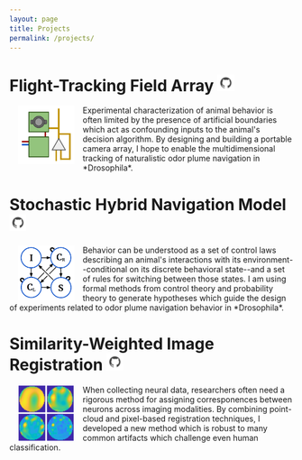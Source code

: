 ```yaml
---
layout: page
title: Projects
permalink: /projects/
---
```


<style>
table, th, td{
    border:none !important;
}
</style>

# Flight-Tracking Field Array [<img src="/assets/git01.png" alt="Github Image" width="30"/>](https://github.com/kpmoorse/cam_array)

<img style="padding: 0 15px; float: left" src="/assets/cam_array01.png" alt="Camera Unit Image" width="100"/>
Experimental characterization of animal behavior is often limited by the presence of artificial boundaries which act as confounding inputs to the animal's decision algorithm. By designing and building a portable camera array, I hope to enable the multidimensional tracking of naturalistic odor plume navigation in *Drosophila*.

# Stochastic Hybrid Navigation Model [<img src="/assets/git01.png" alt="Github Image" width="30"/>](https://github.com/kpmoorse/cast_surge)

<img style="padding: 0 15px; float: left" src="/assets/cast_surge02.PNG" alt="SHS Model Image" width="100"/>
Behavior can be understood as a set of control laws describing an animal's interactions with its environment--conditional on its discrete behavioral state--and a set of rules for switching between those states. I am using formal methods from control theory and probability theory to generate hypotheses which guide the design of experiments related to odor plume navigation behavior in *Drosophila*.

# Similarity-Weighted Image Registration   [<img src="/assets/git01.png" alt="Github Image" width="30"/>](https://github.com/kpmoorse/sim_reg)

<img style="padding: 0 15px; float: left" src="/assets/zernike01.PNG" alt="Zernike Image" width="100"/>
When collecting neural data, researchers often need a rigorous method for assigning corresponences between neurons across imaging modalities. By combining point-cloud and pixel-based registration techniques, I developed a new method which is robust to many common artifacts which challenge even human classification.

<!-- This is the base Jekyll theme. You can find out more info about customizing your Jekyll theme, as well as basic Jekyll usage documentation at [jekyllrb.com](https://jekyllrb.com/)

You can find the source code for Minima at GitHub:
[jekyll][jekyll-organization] /
[minima](https://github.com/jekyll/minima)

You can find the source code for Jekyll at GitHub:
[jekyll][jekyll-organization] /
[jekyll](https://github.com/jekyll/jekyll)


[jekyll-organization]: https://github.com/jekyll -->
